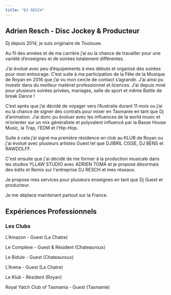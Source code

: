 ```yaml
---
title: "DJ RESCH"
---
```


## Adrien Resch - Disc Jockey & Producteur

Dj depuis 2014, je suis originaire de Toulouse.

Au fil des années et de ma carrière j’ai eu la chance de travailler pour une variété d’enseignes et de soirées totalement différentes.

J’ai évolué avec peu d’équipements à mes débuts et organisé des soirées pour mon entourage. C’est suite à ma participation de la Fête de la Musique de Royan en 2016 que j’ai vu mon cercle de contact s’agrandir. J’ai ainsi pu investir dans du meilleur matériel professionnel et licences. J’ai depuis mixé pour plusieurs soirées privées, mariages, salle de sport et même Battle de break Dance !

C’est après que j’ai décidé de voyager vers l’Australie durant 11 mois ou j’ai eu la chance de signer des contrats pour mixer en Tasmanie en tant que Dj d’animation. J’ai donc pu évoluer avec les influences de la world music et m’orienter sur un mix généraliste et polyvalent influencé par la Basse House Music, la Trap, l’EDM et l’Hip-Hop.

Suite à cela j’ai signé ma première résidence en club au KLUB de Royan ou j'ai évolué avec plusieurs artistes Guest tel que DJIBRIL CISSE, DJ BENS et RAWDOLFF.

C'est ensuite que j'ai décidé de me former à la production musicale dans les studios YLLAW STUDIO avec ADRIEN TOMA et je propose désormais des édits et Remix sur l'entreprise DJ RESCH et mes réseaux.

Je propose mes services pour plusieurs enseignes en tant que Dj Guest et producteur.

Je me déplace maintenant partout sur la France.

## Expériences Professionnels

### Les Clubs

L'Amazon - Guest (La Chatre)

Le Complexe - Guest & Résident (Chateauroux)

Le Bidule - Guest (Chateauroux)

L'Arena - Guest (La Chatre)

Le Klub - Résident (Royan)

Royal Yatch Club of Tasmania - Guest (Tasmanie)
<!--
star
Évènements (2019/2020)

DJ Résidant Camping - LOU VILLAGE scène 800 personnes (Cap D'Agde)

Private Party Darty - Soirée d'entreprise (Châteauroux)

Fête De La Musique - 2016/2017/2018/2019 200/400 personnes (Royan)

star
Évènements (avant 2018)

Ouverture de salle de sport - F45 Cambrigde Hobart (Tasmanie)

Battle de Break Dance - Avec Matthieu Eekman 400 personnes (Plage de Royan)

Soiree Halloween club de Foot : Club de Neuvy 200 personnes

MONA Museum - Mariage Prenium 300 personnes (Tasmanie)

music_note
Types de soirées réalisées

Clubs/Boites de nuit

Bars Ambiance

Festivals

Soirées d'anniversaires

Mariages

Fêtes de familles

Soirées entre amis

Soirées d'entreprises Darty

Soirées étudiantes WEI

Fêtes de village

Évènements sportifs

Campings

After-Movie Fête De La Musique 2019 - ROYAN


Fête De La Musique 2016 (Royan)

 -->